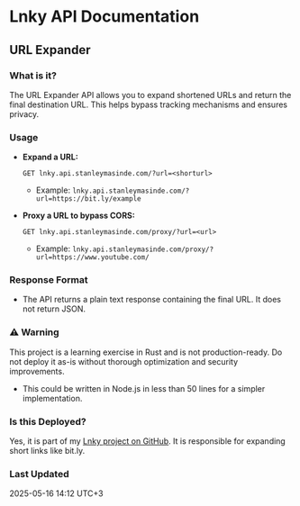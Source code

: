 # Lnky API Documentation

## URL Expander

### What is it?

The URL Expander API allows you to expand shortened URLs and return the final destination URL. This helps bypass tracking mechanisms and ensures privacy.

### Usage

* **Expand a URL:**

  ```
  GET lnky.api.stanleymasinde.com/?url=<shorturl>
  ```

  * Example: `lnky.api.stanleymasinde.com/?url=https://bit.ly/example`

* **Proxy a URL to bypass CORS:**

  ```
  GET lnky.api.stanleymasinde.com/proxy/?url=<url>
  ```

  * Example: `lnky.api.stanleymasinde.com/proxy/?url=https://www.youtube.com/`

### Response Format

* The API returns a plain text response containing the final URL. It does not return JSON.

### ⚠️ Warning

This project is a learning exercise in Rust and is not production-ready. Do not deploy it as-is without thorough optimization and security improvements.

* This could be written in Node.js in less than 50 lines for a simpler implementation.

### Is this Deployed?

Yes, it is part of my [Lnky project on GitHub](https://github.com/StanleyMasinde/Lnky). It is responsible for expanding short links like bit.ly.

### Last Updated

2025-05-16 14:12 UTC+3
